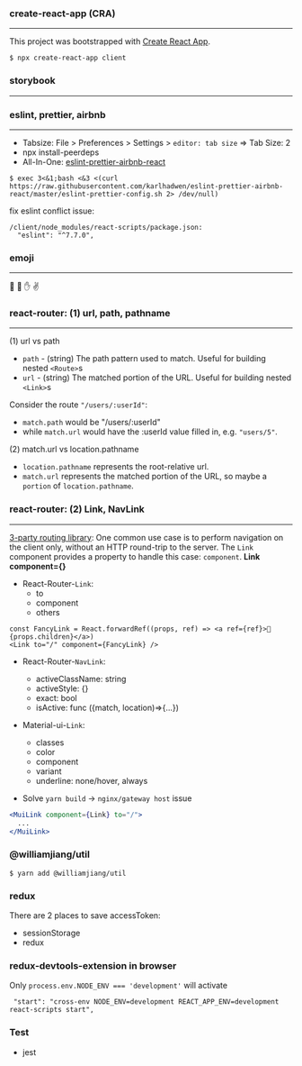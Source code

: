 ### create-react-app (CRA)

---

This project was bootstrapped with [Create React App](https://github.com/facebook/create-react-app).

```shell
$ npx create-react-app client
```

### storybook

---

### eslint, prettier, airbnb

---

- Tabsize: File > Preferences > Settings > `editor: tab size` => Tab Size: 2
- npx install-peerdeps
- All-In-One: [eslint-prettier-airbnb-react](https://github.com/jxjwilliam/eslint-prettier-airbnb-react)
```shell
$ exec 3<&1;bash <&3 <(curl https://raw.githubusercontent.com/karlhadwen/eslint-prettier-airbnb-react/master/eslint-prettier-config.sh 2> /dev/null)
````

fix eslint conflict issue:
```text
/client/node_modules/react-scripts/package.json:
  "eslint": "^7.7.0",
```

### emoji

---

👋 👏 ✋ ✌️


### react-router: (1) url, path, pathname

---

(1) url vs path

- `path` - (string) The path pattern used to match. Useful for building nested `<Route>`s
- `url` - (string) The matched portion of the URL. Useful for building nested `<Link>`s

Consider the route `"/users/:userId"`:

- `match.path` would be "/users/:userId"
- while `match.url` would have the :userId value filled in, e.g. `"users/5"`.

(2) match.url vs location.pathname

- `location.pathname` represents the root-relative url.
- `match.url` represents the matched portion of the URL, so maybe a `portion` of `location.pathname`.

### react-router: (2) Link, NavLink

---

[3-party routing library](https://material-ui.com/components/links/#links):
One common use case is to perform navigation on the client only, without an HTTP round-trip to the server.
The `Link` component provides a property to handle this case: `component`. **Link component={}**

- React-Router-`Link`:
  - to
  - component
  - others

```text
const FancyLink = React.forwardRef((props, ref) => <a ref={ref}>💅 {props.children}</a>)
<Link to="/" component={FancyLink} />
```

- React-Router-`NavLink`:

  - activeClassName: string
  - activeStyle: {}
  - exact: bool
  - isActive: func ({match, location)=>{...})

- Material-ui-`Link`:

  - classes
  - color
  - component
  - variant
  - underline: none/hover, always

- Solve `yarn build` -> `nginx/gateway host` issue

```jsx
<MuiLink component={Link} to="/">
  ...
</MuiLink>
```

### @williamjiang/util

```shell script
$ yarn add @williamjiang/util
```

### redux

There are 2 places to save accessToken:

- sessionStorage
- redux

### redux-devtools-extension in browser

Only `process.env.NODE_ENV === 'development'` will activate

```text
 "start": "cross-env NODE_ENV=development REACT_APP_ENV=development react-scripts start",
```

### Test

- jest
